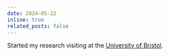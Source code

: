 ```yaml
---
date: 2024-05-22
inline: true
related_posts: false
---
```


Started my research visiting at the [University of Bristol](https://uob-mavi.github.io/people/).
